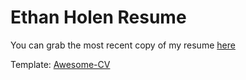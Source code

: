 # Ethan Holen Resume

You can grab the most recent copy of my resume [here](https://github.com/EthanHolen/resume/raw/master/ethan-holen-resume.pdf)

Template: [Awesome-CV](https://github.com/posquit0/Awesome-CV)